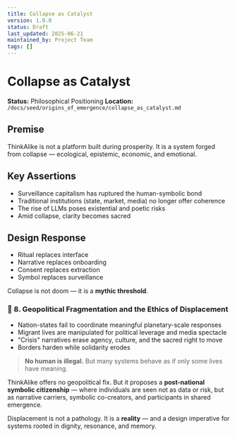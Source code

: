 ```yaml
---
title: Collapse as Catalyst
version: 1.0.0
status: Draft
last_updated: 2025-06-21
maintained_by: Project Team
tags: []
---
```


# Collapse as Catalyst

**Status:** Philosophical Positioning
**Location:** `/docs/seed/origins_of_emergence/collapse_as_catalyst.md`

## Premise

ThinkAlike is not a platform built during prosperity. It is a system forged from collapse — ecological, epistemic, economic, and emotional.

## Key Assertions

- Surveillance capitalism has ruptured the human-symbolic bond
- Traditional institutions (state, market, media) no longer offer coherence
- The rise of LLMs poses existential and poetic risks
- Amid collapse, clarity becomes sacred

## Design Response

- Ritual replaces interface
- Narrative replaces onboarding
- Consent replaces extraction
- Symbol replaces surveillance

Collapse is not doom — it is a **mythic threshold**.

### 🧭 8. **Geopolitical Fragmentation and the Ethics of Displacement**

- Nation-states fail to coordinate meaningful planetary-scale responses
- Migrant lives are manipulated for political leverage and media spectacle
- "Crisis" narratives erase agency, culture, and the sacred right to move
- Borders harden while solidarity erodes

> **No human is illegal.**
> But many systems behave as if only some lives have meaning.

ThinkAlike offers no geopolitical fix.
But it proposes a **post-national symbolic citizenship** — where individuals are seen not as data or risk, but as narrative carriers, symbolic co-creators, and participants in shared emergence.

Displacement is not a pathology.
It is a **reality** — and a design imperative for systems rooted in dignity, resonance, and memory.

